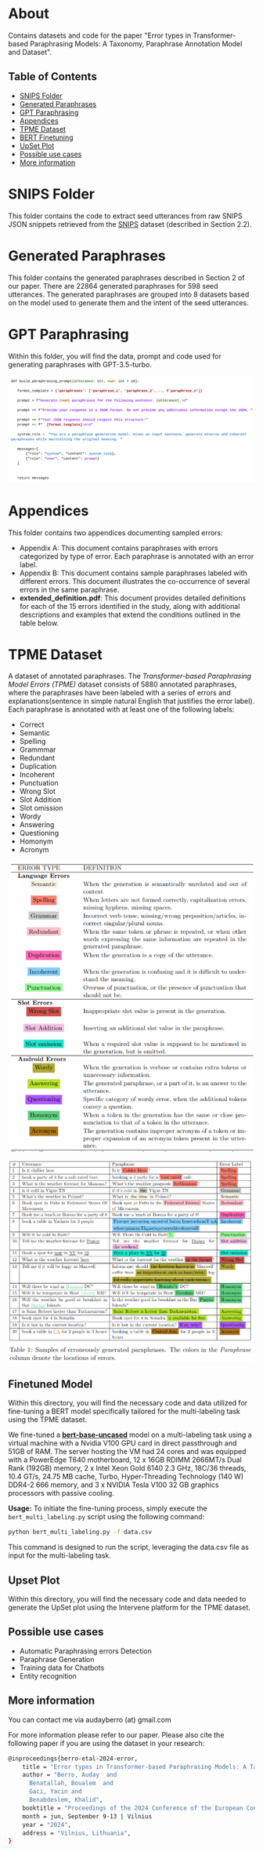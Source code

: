 # About
Contains datasets and code for the paper "Error types in Transformer-based Paraphrasing Models: A Taxonomy, Paraphrase Annotation Model and Dataset". 

## Table of Contents
- [SNIPS Folder](#snips-folder)
- [Generated Paraphrases](#generated-paraphrases)
- [GPT Paraphrasing](#gpt-paraphrasing)
- [Appendices](#appendices)
- [TPME Dataset](#tpme-dataset)
- [BERT Finetuning](#finetuned-model)
- [UpSet Plot](#upset-plot)
- [Possible use cases](#possible-use-cases)
- [More information](#more-information)

# SNIPS Folder
This folder contains the code to extract seed utterances from raw SNIPS JSON snippets retrieved from the [SNIPS][snips] dataset (described in Section 2.2).

# Generated Paraphrases
This folder contains the generated paraphrases described in Section 2 of our paper. There are 22864 generated paraphrases for 598 seed utterances. The generated paraphrases are grouped into 8 datasets based on the model used to generate them and the intent of the seed utterances.

# GPT Paraphrasing
Within this folder, you will find the data, prompt and code used for generating paraphrases with GPT-3.5-turbo.

<div align="center">

![Local Image](GPTParaphrasing/build_prompt.png)

</div>

# Appendices
This folder contains two appendices documenting sampled errors:
- Appendix A: This document contains paraphrases with errors categorized by type of error. Each paraphrase is annotated with an error label.
- Appendix B: This document contains sample paraphrases labeled with different errors. This document illustrates the co-occurrence of several errors in the same paraphrase.
- **extended_definition.pdf**: This document provides detailed definitions for each of the 15 errors identified in the study, along with additional descriptions and examples that extend the conditions outlined in the table below.

# TPME Dataset
A dataset of annotated paraphrases. The *Transformer-based Paraphrasing Model Errors (TPME)* dataset consists of 5880 annotated paraphrases, where the paraphrases have been labeled with a series of errors and explanations(sentence in simple natural English that justifies the error label). Each paraphrase is annotated with at least one of the following labels:
- Correct
- Semantic
- Spelling
- Grammmar
- Redundant
- Duplication
- Incoherent
- Punctuation
- Wrong Slot
- Slot Addition
- Slot omission
- Wordy
- Answering
- Questioning
- Homonym
- Acronym


<div align="center">

![Local Image](errors_list.png)

</div>

<div align="center">

![Local Image](Errors_samples.png)

</div>


## Finetuned Model
Within this directory, you will find the necessary code and data utilized for fine-tuning a BERT model specifically tailored for the multi-labeling task using the TPME dataset.

We fine-tuned a [**bert-base-uncased**](https://huggingface.co/google-bert/bert-base-uncased) model on a multi-labeling task using a virtual machine with a Nvidia V100 GPU card in direct passthrough and 51GB of RAM. The server hosting the VM had 24 cores and was equipped with a PowerEdge T640 motherboard, 12 x 16GB RDIMM 2666MT/s Dual Rank (192GB) memory, 2 x Intel Xeon Gold 6140 2.3 GHz, 18C/36 threads, 10.4 GT/s, 24.75 MB cache, Turbo, Hyper-Threading Technology (140 W) DDR4-2 666 memory, and 3 x NVIDIA Tesla V100 32 GB graphics processors with passive cooling.

**Usage:**
To initiate the fine-tuning process, simply execute the `bert_multi_labeling.py` script using the following command:

```bash
python bert_multi_labeling.py -f data.csv
```
This command is designed to run the script, leveraging the data.csv file as input for the multi-labeling task.

## Upset Plot
Within this directory, you will find the necessary code and data needed to generate the UpSet plot using the Intervene platform for the TPME dataset.

## Possible use cases
- Automatic Paraphrasing errors Detection
- Paraphrase Generation
- Training data for Chatbots
- Entity recognition


## More information
You can contact me via audayberro (at) gmail.com

For more information please refer to our paper. Please also cite the following paper if you are using the dataset in your research:

```sh
@inproceedings{berro-etal-2024-error,
    title = "Error types in Transformer-based Paraphrasing Models: A Taxonomy, Paraphrase Annotation Model and Dataset",
    author = "Berro, Auday  and
      Benatallah, Boualem  and
      Gaci, Yacin and
      Benabdeslem, Khalid",
    booktitle = "Proceedings of the 2024 Conference of the European Conference on Machine Learning and Principles  and Practice of Knowledge Discovery in Databases",
    month = jun, September 9-13 | Vilnius
    year = "2024",
    address = "Vilnius, Lithuania",
}
```

[snips]: <https://github.com/snipsco/snips-nlu>
